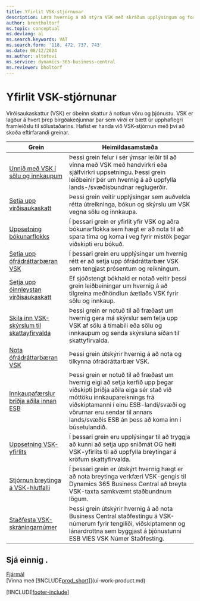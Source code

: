 ```yaml
---
title: Yfirlit VSK-stjórnunar
description: Læra hvernig á að stýra VSK með skráðum upplýsingum og forða.
author: brentholtorf
ms.topic: conceptual
ms.devlang: al
ms.search.keywords: VAT
ms.search.form: '118, 472, 737, 743'
ms.date: 08/12/2024
ms.author: altotovi
ms.service: dynamics-365-business-central
ms.reviewer: bholtorf
---
```


# Yfirlit VSK-stjórnunar
Virðisaukaskattur (VSK) er óbeinn skattur á notkun vöru og þjónustu. VSK er lagður á hvert þrep birgðakeðjunnar þar sem virði er bætt úr upphaflegri framleiðslu til sölustaðarins. Hafist er handa við VSK-stjórnun með því að skoða eftirfarandi greinar.  

|  Grein  |  Heimildasamstæða  |  
|--------|--------------|  
| [Unnið með VSK í sölu og innkaupum](finance-work-with-vat.md) | Þessi grein felur í sér ýmsar leiðir til að vinna með VSK með handvirkri eða sjálfvirkri uppsetningu. Þessi grein leiðbeinir þér um hvernig á að uppfylla lands-/svæðisbundnar reglugerðir.|
| [Setja upp virðisaukaskatt](finance-setup-vat.md) | Þessi grein veitir upplýsingar sem auðvelda rétta útreikninga, bókun og skýrslu um VSK vegna sölu og innkaupa.|
| [Uppsetning bókunarflokks](finance-posting-groups.md#tax-posting-groups) | Í þessari grein er yfirlit yfir VSK og aðra bókunarflokka sem hægt er að nota til að spara tíma og koma í veg fyrir mistök þegar viðskipti eru bókuð.|
| [Setja upp ófrádráttarbæran VSK](finance-setup-nondeductible-vat.md) | Í þessari grein eru upplýsingar um hvernig rétt er að setja upp ófrádráttarbær VSK sem tengjast prósentum og reikningum.|
| [Setja upp óinnleystan virðisaukaskatt](finance-setup-unrealized-vat.md) | Ef sjóðstengt bókhald er notað veitir þessi grein leiðbeiningar um hvernig á að tilgreina meðhöndlun áætlaðs VSK fyrir sölu og innkaup.|
| [Skila inn VSK-skýrslum til skattayfirvalda](finance-how-report-vat.md) | Þessi grein er notuð til að fræðast um hvernig gera má skýrslur sem telja upp VSK af sölu á tímabili eða sölu og innkaupum og senda skýrsluna síðan til skattyfirvalda.|
| [Nota ófrádráttarbæran VSK](finance-how-use-non-deductible-vat.md) | Þessi grein útskýrir hvernig á að nota og tilkynna ófrádráttarbær VSK.| 
| [Innkaupafærslur þriðja aðila innan ESB](finance-how-to-eu3party-trade-purchase.md) | Þessi grein er notuð til að fræðast um hvernig eigi að setja kerfið upp þegar viðskipti þriðja aðila eiga sér stað við móttöku innkaupareiknings frá viðskiptamanni í einu ESB-landi/svæði og vörurnar eru sendar til annars lands/svæðis ESB án þess að koma inn í búsetulandið.|  
| [Uppsetning VSK-yfirlits](finance-how-setup-vat-statement.md) | Í þessari grein eru upplýsingar til að tryggja að kunni að setja upp sniðmát OG heiti VSK-yfirlits til að uppfylla breytingar á kröfum skattyfirvalda.|
| [Stjórnun breytinga á VSK-hlutfalli](finance-how-use-vat-rate-change-tool.md) | Í þessari grein er útskýrt hvernig hægt er að nota breytinga verkfæri VSK-gengis til Dynamics 365 Business Central að breyta VSK-taxta samkvæmt staðbundnum lögum.|
| [Staðfesta VSK-skráningarnúmer](finance-how-validate-vat-registration-number.md) | Þessi grein útskýrir hvernig á að nota Business Central staðfestingu á VSK-númerum fyrir tengiliði, viðskiptamenn og lánardrottna sem byggjast á þjónustunni ESB VIES VSK Númer Staðfesting.|


## Sjá einnig .  
[Fjármál](finance.md)    
[Vinna með [!INCLUDE[prod_short](includes/prod_short.md)]](ui-work-product.md)  


[!INCLUDE[footer-include](includes/footer-banner.md)]
